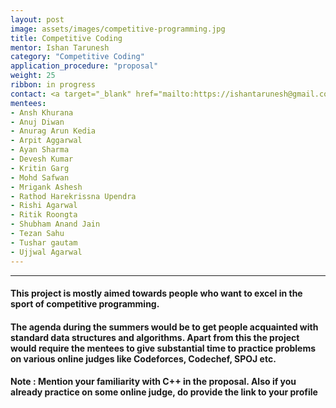 ```yaml
---
layout: post
image: assets/images/competitive-programming.jpg
title: Competitive Coding
mentor: Ishan Tarunesh
category: "Competitive Coding"
application_procedure: "proposal"
weight: 25
ribbon: in progress
contact: <a target="_blank" href="mailto:https://ishantarunesh@gmail.com">Email</a> - ishantarunesh@gmail.com
mentees:
- Ansh Khurana
- Anuj Diwan
- Anurag Arun Kedia
- Arpit Aggarwal
- Ayan Sharma
- Devesh Kumar
- Kritin Garg
- Mohd Safwan
- Mrigank Ashesh
- Rathod Harekrissna Upendra
- Rishi Agarwal
- Ritik Roongta
- Shubham Anand Jain
- Tezan Sahu
- Tushar gautam
- Ujjwal Agarwal
---
```


---

#### This project is mostly aimed towards people who want to excel in the sport of competitive programming.

<!--break-->

#### The agenda during the summers would be to get people acquainted with standard data structures and algorithms. Apart from this the project would require the mentees to give substantial time to practice problems on various online judges like Codeforces, Codechef, SPOJ etc.



<!--break-->

#### Note : Mention your familiarity with C++ in the proposal. Also if you already practice on some online judge, do provide the link to your profile
